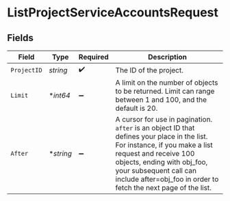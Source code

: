 # ListProjectServiceAccountsRequest


## Fields

| Field                                                                                                                                                                                                                                                                            | Type                                                                                                                                                                                                                                                                             | Required                                                                                                                                                                                                                                                                         | Description                                                                                                                                                                                                                                                                      |
| -------------------------------------------------------------------------------------------------------------------------------------------------------------------------------------------------------------------------------------------------------------------------------- | -------------------------------------------------------------------------------------------------------------------------------------------------------------------------------------------------------------------------------------------------------------------------------- | -------------------------------------------------------------------------------------------------------------------------------------------------------------------------------------------------------------------------------------------------------------------------------- | -------------------------------------------------------------------------------------------------------------------------------------------------------------------------------------------------------------------------------------------------------------------------------- |
| `ProjectID`                                                                                                                                                                                                                                                                      | *string*                                                                                                                                                                                                                                                                         | :heavy_check_mark:                                                                                                                                                                                                                                                               | The ID of the project.                                                                                                                                                                                                                                                           |
| `Limit`                                                                                                                                                                                                                                                                          | **int64*                                                                                                                                                                                                                                                                         | :heavy_minus_sign:                                                                                                                                                                                                                                                               | A limit on the number of objects to be returned. Limit can range between 1 and 100, and the default is 20.<br/>                                                                                                                                                                  |
| `After`                                                                                                                                                                                                                                                                          | **string*                                                                                                                                                                                                                                                                        | :heavy_minus_sign:                                                                                                                                                                                                                                                               | A cursor for use in pagination. `after` is an object ID that defines your place in the list. For instance, if you make a list request and receive 100 objects, ending with obj_foo, your subsequent call can include after=obj_foo in order to fetch the next page of the list.<br/> |